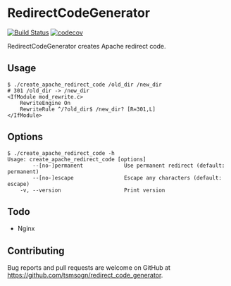 # RedirectCodeGenerator

[![Build Status](https://travis-ci.org/tsmsogn/redirect_code_generator.svg?branch=master)](https://travis-ci.org/tsmsogn/redirect_code_generator)
[![codecov](https://codecov.io/gh/tsmsogn/redirect_code_generator/branch/master/graph/badge.svg)](https://codecov.io/gh/tsmsogn/redirect_code_generator)

RedirectCodeGenerator creates Apache redirect code.

## Usage

```
$ ./create_apache_redirect_code /old_dir /new_dir
# 301 /old_dir -> /new_dir
<IfModule mod_rewrite.c>
    RewriteEngine On
    RewriteRule ^/?old_dir$ /new_dir? [R=301,L]
</IfModule>
```

## Options

```
$ ./create_apache_redirect_code -h
Usage: create_apache_redirect_code [options]
        --[no-]permanent             Use permanent redirect (default: permanent)
        --[no-]escape                Escape any characters (default: escape)
    -v, --version                    Print version
```

## Todo

- Nginx

## Contributing

Bug reports and pull requests are welcome on GitHub at https://github.com/tsmsogn/redirect_code_generator.

